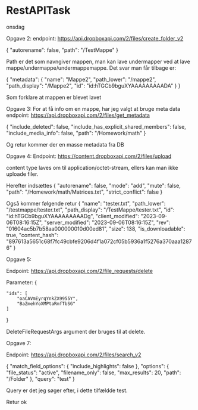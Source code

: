 # RestAPITask
onsdag

Opgave 2:
endpoint: https://api.dropboxapi.com/2/files/create_folder_v2

{
    "autorename": false,
    "path": "/TestMappe"
}

Path er det som navngiver mappen, man kan lave undermapper ved at lave mappe/undermappe/undermappemappe.
Det svar man får tilbage er:

{
    "metadata": {
        "name": "Mappe2",
        "path_lower": "/mappe2",
        "path_display": "/Mappe2",
        "id": "id:hTGCb9bguXYAAAAAAAAADA"
    }
}

Som forklare at mappen er blevet lavet

Opgave 3:
For at få info om en mappe, har jeg valgt at bruge meta data
endpoint: https://api.dropboxapi.com/2/files/get_metadata

{
    "include_deleted": false,
    "include_has_explicit_shared_members": false,
    "include_media_info": false,
    "path": "/Homework/math"
}

Og retur kommer der en masse metadata fra DB

Opgave 4:
Endpoint: https://content.dropboxapi.com/2/files/upload

content type laves om til application/octet-stream, ellers kan man ikke uploade filer.

Herefter indsættes
{
    "autorename": false,
    "mode": "add",
    "mute": false,
    "path": "/Homework/math/Matrices.txt",
    "strict_conflict": false
}

Også kommer følgende retur
{
    "name": "tester.txt",
    "path_lower": "/testmappe/tester.txt",
    "path_display": "/TestMappe/tester.txt",
    "id": "id:hTGCb9bguXYAAAAAAAAADg",
    "client_modified": "2023-09-06T08:16:15Z",
    "server_modified": "2023-09-06T08:16:15Z",
    "rev": "01604ac5b7b58aa000000010d00ed81",
    "size": 138,
    "is_downloadable": true,
    "content_hash": "897613a5651c68f7fc49cbfe9206d4f1a072cf05b5936a1f5276a370aaa12876"
}

Opgave 5:

Endpoint: 
https://api.dropboxapi.com/2/file_requests/delete

Parameter: {

    "ids": [
        "oaCAVmEyrqYnkZX9955Y",
        "BaZmehYoXMPtaRmfTbSG"
    ]
}

DeleteFileRequestArgs argument der bruges til at delete.


Opgave 7:

Endpoint: https://api.dropboxapi.com/2/files/search_v2

{
    "match_field_options": {
        "include_highlights": false
    },
    "options": {
        "file_status": "active",
        "filename_only": false,
        "max_results": 20,
        "path": "/Folder"
    },
    "query": "test"
}


Query er det jeg søger efter, i dette tilfældde test.

Retur ok

